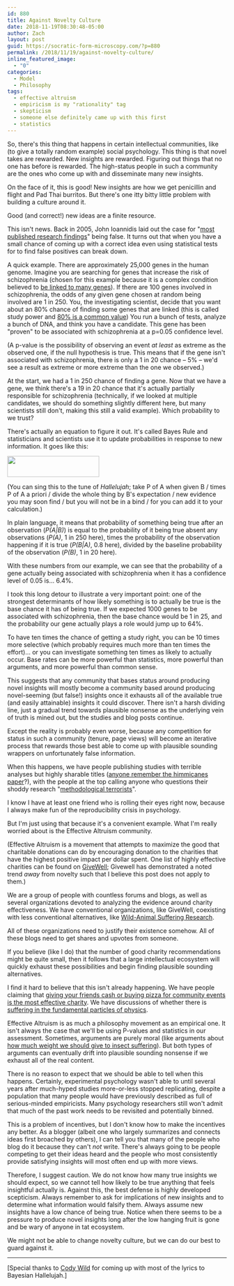 ```yaml
---
id: 880
title: Against Novelty Culture
date: 2018-11-19T08:30:48-05:00
author: Zach
layout: post
guid: https://socratic-form-microscopy.com/?p=880
permalink: /2018/11/19/against-novelty-culture/
inline_featured_image:
  - "0"
categories:
  - Model
  - Philosophy
tags:
  - effective altruism
  - empiricism is my "rationality" tag
  - skepticism
  - someone else definitely came up with this first
  - statistics
---
```


So, there's this thing that happens in certain intellectual communities, like (to give a totally random example) social psychology. This thing is that novel takes are rewarded. New insights are rewarded. Figuring out things that no one has before is rewarded. The high-status people in such a community are the ones who come up with and disseminate many new insights.

On the face of it, this is good! New insights are how we get penicillin and flight and Pad Thai burritos. But there's one itty bitty little problem with building a culture around it.

Good (and correct!) new ideas are a finite resource.

This isn't news. Back in 2005, John Ioannidis laid out the case for "<a href="https://journals.plos.org/plosmedicine/article?id=10.1371/journal.pmed.0020124">most published research findings</a>" being false. It turns out that when you have a small chance of coming up with a correct idea even using statistical tests for to find false positives can break down.

A quick example. There are approximately 25,000 genes in the human genome. Imagine you are searching for genes that increase the risk of schizophrenia (chosen for this example because it is a complex condition believed to <a href="https://en.wikipedia.org/wiki/Schizophrenia#Genetic">be linked to many genes</a>). If there are 100 genes involved in schizophrenia, the odds of any given gene chosen at random being involved are 1 in 250. You, the investigating scientist, decide that you want about an 80% chance of finding some genes that are linked (this is called study power and <a href="https://www.med.uottawa.ca/sim/data/Study_Design_Power_e.htm">80% is a common value</a>) You run a bunch of tests, analyze a bunch of DNA, and think you have a candidate. This gene has been "proven" to be associated with schizophrenia at a p=0.05 confidence level.

(A p-value is the possibility of observing an event <em>at least</em> as extreme as the observed one, if the null hypothesis is true. This means that if the gene isn't associated with schizophrenia, there is only a 1 in 20 chance – 5% – we'd see a result as extreme or more extreme than the one we observed.)

At the start, we had a 1 in 250 chance of finding a gene. Now that we have a gene, we think there's a 19 in 20 chance that it's actually partially responsible for schizophrenia (technically, if we looked at multiple candidates, we should do something slightly different here, but many scientists still don't, making this still a valid example). Which probability to we trust?

There's actually an equation to figure it out. It's called Bayes Rule and statisticians and scientists use it to update probabilities in response to new information. It goes like this:

<img class="size-full wp-image-881 aligncenter" src="{{ site.baseurl }}/wp-content/uploads/bayes_theorem.png" alt="" width="211" height="48" />

(You can sing this to the tune of <em>Hallelujah</em>; take P of A when given B / times P of A a priori / divide the whole thing by B's expectation / new evidence you may soon find / but you will not be in a bind / for you can add it to your calculation.)

In plain language, it means that probability of something being true after an observation (<em>P(A|B)</em>) is equal to the probability of it being true absent any observations (<em>P(A)</em>, 1 in 250 here), times the probability of the observation happening if it is true (<em>P(B|A)</em>, 0.8 here), divided by the baseline probability of the observation (<em>P(B)</em>, 1 in 20 here).

With these numbers from our example, we can see that the probability of a gene actually being associated with schizophrenia when it has a confidence level of 0.05 is… 6.4%.

I took this long detour to illustrate a very important point: one of the strongest determinants of how likely something is to actually be true is the base chance it has of being true. If we expected 1000 genes to be associated with schizophrenia, then the base chance would be 1 in 25, and the probability our gene actually plays a role would jump up to 64%.

To have ten times the chance of getting a study right, you can be 10 times more selective (which probably requires much more than ten times the effort)… or you can investigate something ten times as likely to actually occur. Base rates can be more powerful than statistics, more powerful than arguments, and more powerful than common sense.

This suggests that any community that bases status around producing novel insights will mostly become a community based around producing novel-seeming (but false!) insights once it exhausts all of the available true (and easily attainable) insights it could discover. There isn't a harsh dividing line, just a gradual trend towards plausible nonsense as the underlying vein of truth is mined out, but the studies and blog posts continue.

Except the reality is probably even worse, because any competition for status in such a community (tenure, page views) will become an iterative process that rewards those best able to come up with plausible sounding wrappers on unfortunately false information.

When this happens, we have people publishing studies with terrible analyses but highly sharable titles (<a href="https://www.sciencedirect.com/science/article/pii/S2212094715300517">anyone remember the himmicanes paper</a>?), with the people at the top calling anyone who questions their shoddy research "<a href="https://andrewgelman.com/2016/09/21/what-has-happened-down-here-is-the-winds-have-changed/">methodological terrorists</a>".

I know I have at least one friend who is rolling their eyes right now, because I always make fun of the reproducibility crisis in psychology.

But I'm just using that because it's a convenient example. What I'm really worried about is the Effective Altruism community.

(Effective Altruism is a movement that attempts to maximize the good that charitable donations can do by encouraging donation to the charities that have the highest positive impact per dollar spent. One list of highly effective charities can be found on <a href="https://www.givewell.org/charities/top-charities">GiveWell</a>; Givewell has demonstrated a noted trend <em>away</em> from novelty such that I believe this post does not apply to them.)

We are a group of people with countless forums and blogs, as well as several organizations devoted to analyzing the evidence around charity effectiveness. We have conventional organizations, like GiveWell, coexisting with less conventional alternatives, like <a href="https://was-research.org/">Wild-Animal Suffering Research</a>.

All of these organizations need to justify their existence somehow. All of these blogs need to get shares and upvotes from someone.

If you believe (like I do) that the number of good charity recommendations might be quite small, then it follows that a large intellectual ecosystem will quickly exhaust these possibilities and begin finding plausible sounding alternatives.

I find it hard to believe that this isn't already happening. We have people claiming that <a href="https://www.lesswrong.com/posts/k5q6q9oBhj2DYhNZn/ben-hoffman-s-donor-recommendations">giving your friends cash or buying pizza for community events is the most effective charity</a>. We have discussions of whether there is <a href="https://reducing-suffering.org/is-there-suffering-in-fundamental-physics/">suffering in the fundamental particles of physics</a>.

Effective Altruism is as much a philosophy movement as an empirical one. It isn't always the case that we'll be using P-values and statistics in our assessment. Sometimes, arguments are purely moral (like arguments about <a href="https://reducing-suffering.org/the-importance-of-insect-suffering/">how much weight we should give to insect suffering</a>). But both types of arguments can eventually drift into plausible sounding nonsense if we exhaust all of the real content.

There is no reason to expect that we should be able to tell when this happens. Certainly, experimental psychology wasn't able to until several years after much-hyped studies more-or-less stopped replicating, despite a population that many people would have previously described as full of serious-minded empiricists. Many psychology researchers still won't admit that much of the past work needs to be revisited and potentially binned.

This is a problem of incentives, but I don't know how to make the incentives any better. As a blogger (albeit one who largely summarizes and connects ideas first broached by others), I can tell you that many of the people who blog do it because they can't <em>not</em> write. There's always going to be people competing to get their ideas heard and the people who most consistently provide satisfying insights will most often end up with more views.

Therefore, I suggest caution. We do not know how many true insights we should expect, so we cannot tell how likely to be true anything that feels insightful actually is. Against this, the best defense is highly developed scepticism. Always remember to ask for implications of new insights and to determine what information would falsify them. Always assume new insights have a low chance of being true. Notice when there seems to be a pressure to produce novel insights long after the low hanging fruit is gone and be wary of anyone in tat ecosystem.

We might not be able to change novelty culture, but we can do our best to guard against it.

<hr class="post-end">

<p class="post-meta caption">
[Special thanks to <a href="https://medium.com/@cody.marie.wild">Cody Wild</a> for coming up with most of the lyrics to Bayesian Hallelujah.]
</p>
